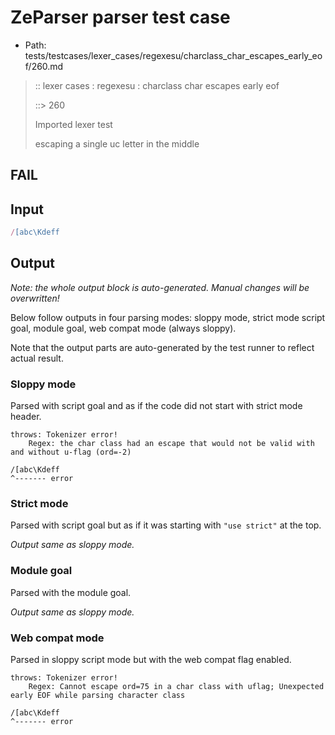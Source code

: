 # ZeParser parser test case

- Path: tests/testcases/lexer_cases/regexesu/charclass_char_escapes_early_eof/260.md

> :: lexer cases : regexesu : charclass char escapes early eof
>
> ::> 260
>
> Imported lexer test
>
> escaping a single uc letter in the middle

## FAIL

## Input

`````js
/[abc\Kdeff
`````

## Output

_Note: the whole output block is auto-generated. Manual changes will be overwritten!_

Below follow outputs in four parsing modes: sloppy mode, strict mode script goal, module goal, web compat mode (always sloppy).

Note that the output parts are auto-generated by the test runner to reflect actual result.

### Sloppy mode

Parsed with script goal and as if the code did not start with strict mode header.

`````
throws: Tokenizer error!
    Regex: the char class had an escape that would not be valid with and without u-flag (ord=-2)

/[abc\Kdeff
^------- error
`````

### Strict mode

Parsed with script goal but as if it was starting with `"use strict"` at the top.

_Output same as sloppy mode._

### Module goal

Parsed with the module goal.

_Output same as sloppy mode._

### Web compat mode

Parsed in sloppy script mode but with the web compat flag enabled.

`````
throws: Tokenizer error!
    Regex: Cannot escape ord=75 in a char class with uflag; Unexpected early EOF while parsing character class

/[abc\Kdeff
^------- error
`````

